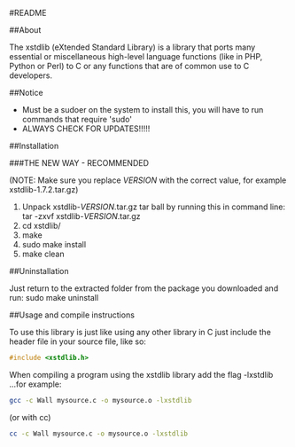 #README

##About

The xstdlib (eXtended Standard Library) is a library that ports many essential or miscellaneous high-level language functions (like in PHP, Python or Perl) to C or any functions that are of common use to C developers.

##Notice

* Must be a sudoer on the system to install this, you will have to run commands that require 'sudo'
* ALWAYS CHECK FOR UPDATES!!!!!

##Installation

###THE NEW WAY - RECOMMENDED

(NOTE: Make sure you replace _VERSION_ with the correct value, for example xstdlib-1.7.2.tar.gz)

1. Unpack xstdlib-_VERSION_.tar.gz tar ball by running this in command line: tar -zxvf xstdlib-_VERSION_.tar.gz
2. cd xstdlib/
3. make
4. sudo make install
5. make clean

##Uninstallation

Just return to the extracted folder from the package you downloaded and run: sudo make uninstall

##Usage and compile instructions

To use this library is just like using any other library in C just include the header file in your source file, like so:
```c
#include <xstdlib.h>
```

When compiling a program using the xstdlib library add the flag -lxstdlib ...for example:
```bash
gcc -c Wall mysource.c -o mysource.o -lxstdlib
```

(or with cc)

```bash
cc -c Wall mysource.c -o mysource.o -lxstdlib
```
